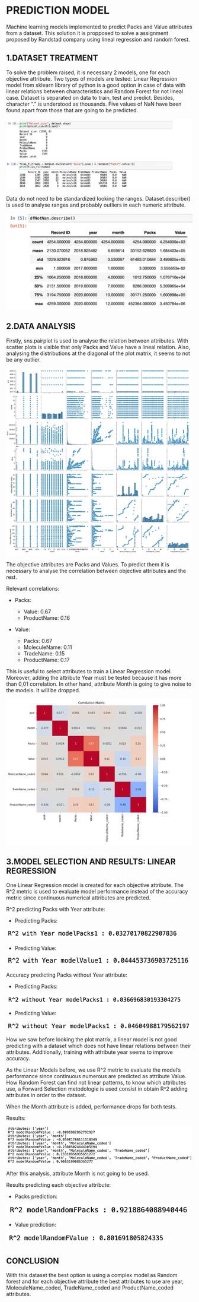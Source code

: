 # PREDICTION MODEL
Machine learning models implemented to predict Packs and Value attributes from a dataset. This solution it is propposed to solve a assignment proposed by Randstad company using lineal regression and random forest.

## 1.DATASET TREATMENT

To solve the problem raised, it is necessary 2 models, one for each objective attribute.
Two types of models are tested: Linear Regression model from sklearn library of python is a good option in case of data with linear relations between characteristics and Random Forest for not lineal case.
Dataset is separated on data to train, test and predict. Besides, character “.” is understood as thousands.
Five values of NaN have been found apart from those that are going to be predicted.

<img src="readmeImages/nan.png?raw=true"/>

Data do not need to be standardized looking the ranges. Dataset.describe() is used to analyse ranges and probably outliers in each numeric attribute.

<img src="readmeImages/describe.png?raw=true"/>

## 2.DATA ANALYSIS
Firstly, sns.pairplot is used to analyse the relation between attributes. With scatter plots is visible that only Packs and Value have a lineal relation. Also, analysing the distributions at the diagonal of the plot matrix,  it seems to not be any outlier.

<img src="readmeImages/pairPlot.png?raw=true"/>

The objective attributes are Packs and Values. To predict them it is necessary to analyse the correlation between objective attributes and the rest. 

Relevant correlations:

- Packs:
  - Value: 0.67
  - ProductName: 0.16
    
- Value:
  - Packs: 0.67
  - MoleculeName: 0.11
  - TradeName: 0.15
  - ProductName: 0.17
    
This is useful to select attributes to train a Linear Regression model. Moreover, adding the attribute Year must be tested because it has more than 0,01 correlation. In other hand, attribute Month is going to give noise to the models. It will be dropped.

<img src="readmeImages/correlations.png?raw=true"/>

## 3.MODEL SELECTION AND RESULTS: LINEAR REGRESSION

One Linear Regression model is created for each objective attribute.  The R^2 metric is used to evaluate model performance instead of the accuracy metric since continuous numerical attributes are predicted.

R^2 predicting Packs with Year attribute:

- Predicting Packs:
<img src="readmeImages/result1.png?raw=true"/>

- Predicting Value:
<img src="readmeImages/result2.png?raw=true"/>

Accuracy predicting Packs without Year attribute:

- Predicting Packs:
<img src="readmeImages/result3.png?raw=true"/>

- Predicting Value:
<img src="readmeImages/result4.png?raw=true"/>


How we saw before looking the plot matrix, a linear model is not good predicting with a dataset which does not have linear relations between their attributes. Additionally, training with attribute year seems to improve accuracy.

As the Linear Models before, we use R^2 metric to evaluate the model’s performance since continuous numerous are predicted as attribute Value. How Random Forest can find not linear patterns, to know which attributes use, a Forward Selection metodologie is used consist in obtain R^2 adding attributes in order to the dataset.

When the Month attribute is added, performance drops for both tests.

Results:

<img src="readmeImages/resultsAccuracy.png?raw=true"/>

After this analysis, attribute Month is not going to be used.

Results predicting each objective attribute:

- Packs prediction:
<img src="readmeImages/accuracy1.png?raw=true"/>

- Value prediction:
<img src="readmeImages/accuracy2.png?raw=true"/>

## CONCLUSION
With this dataset the best option is using a complex model as Random forest and for each objective attribute the best attributes to use are year, MoleculeName_coded, TradeName_coded and ProductName_coded attributes.





